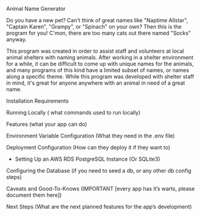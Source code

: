 Animal Name Generator

Do you have a new pet? Can't think of great names like "Naptime Allstar", "Captain Karen", "Grampy", or "Spinach" on your own? Then this is the program for you! C'mon, there are too many cats out there named "Socks" anyway.

This program was created in order to assist staff and volunteers at local animal shelters with naming animals. After working in a shelter environment for a while, it can be difficult to come up with unique names for the animals, and many programs of this kind have a limited subset of names, or names along a specific theme. While this program was developed with shelter staff in mind, it's great for anyone anywhere with an animal in need of a great name.

Installation
    Requirements

Running Locally ( what commands used to run locally)

Features (what your app can do)

Environment Variable Configuration (What they need in the .env file)

Deployment Configuration (How can they deploy it if they want to)
   - Setting Up an AWS RDS PostgreSQL Instance (Or SQLite3)

Configuring the Database (if you need to seed a db, or any other db config steps)

Caveats and Good-To-Knows (IMPORTANT [every app has it’s warts, please document them here])

Next Steps (What are the next planned features for the app’s development)
